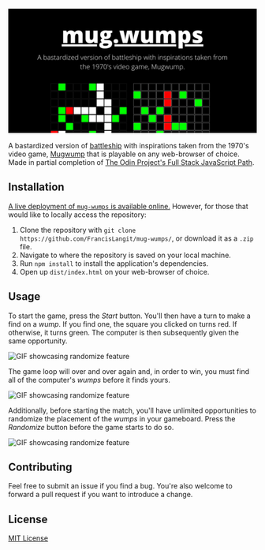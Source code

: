 ![Banner](./readme_assets/banner.png)

A bastardized version of [battleship](https://en.wikipedia.org/wiki/Battleship_(game)) with inspirations taken from the 1970's video game, [Mugwump](https://en.wikipedia.org/wiki/Mugwump_(video_game)) that is playable on any web-browser of choice. Made in partial completion of [The Odin Project's Full Stack JavaScript Path](https://www.theodinproject.com/paths/full-stack-javascript).

## Installation
[A live deployment of `mug-wumps` is available online.](https://francislangit.github.io/mug-wumps/) However, for those that would like to locally access the repository:

1. Clone the repository with `git clone https://github.com/FrancisLangit/mug-wumps/`, or download it as a `.zip` file.
2. Navigate to where the repository is saved on your local machine.
3. Run `npm install` to install the application's dependencies.
4. Open up `dist/index.html` on your web-browser of choice.

## Usage

To start the game, press the *Start* button. You'll then have a turn to make a find on a *wump*. If you find one, the square you clicked  on turns red. If otherwise, it turns green. The computer is then subsequently given the same opportunity.

![GIF showcasing randomize feature](./readme_assets/playing_game.gif)

The game loop will over and over again and, in order to win, you must find all of the computer's *wumps* before it finds yours. 

![GIF showcasing randomize feature](./readme_assets/win_demonstration.gif)

Additionally, before starting the match, you'll have unlimited opportunities to randomize the placement of the *wumps* in your gameboard. Press the *Randomize* button before the game starts to do so.

![GIF showcasing randomize feature](./readme_assets/randomize_feature.gif)

## Contributing

Feel free to submit an issue if you find a bug. You're also welcome to forward a pull request if you want to introduce a change.

## License

[MIT License](https://github.com/FrancisLangit/mug-wumps/blob/main/LICENSE)
